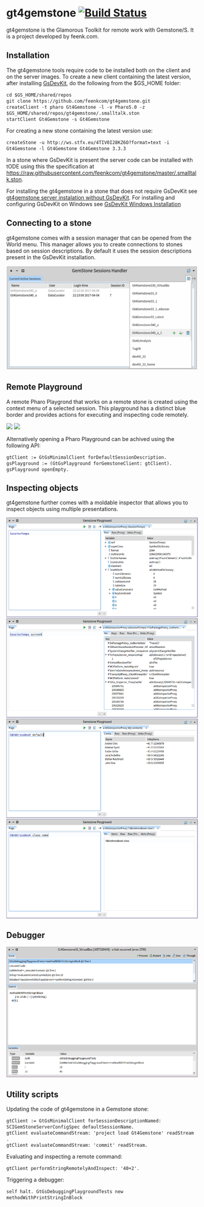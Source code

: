 # gt4gemstone [![Build Status](https://travis-ci.org/feenkcom/gt4gemstone.png?branch=master)](https://travis-ci.org/feenkcom/gt4gemstone)
gt4gemstone is the Glamorous Toolkit for remote work with Gemstone/S. It is a project developed by feenk.com.

## Installation

The gt4gemstone tools require code to be installed both on the client and on the server images.
To create a new client containing the latest version, after installing [GsDevKit](https://github.com/GsDevKit/GsDevKit_home#installation), do the following from the $GS_HOME folder:

    cd $GS_HOME/shared/repos
    git clone https://github.com/feenkcom/gt4gemstone.git
    createClient -t pharo Gt4Gemstone -l -v Pharo5.0 -z $GS_HOME/shared/repos/gt4gemstone/.smalltalk.ston
    startClient Gt4Gemstone -s Gt4Gemstone

For creating a new stone containing the latest version use:

    createStone -u http://ws.stfx.eu/4TIV0I28KZ6O?format=text -i Gt4Gemstone -l Gt4Gemstone Gt4Gemstone 3.3.3

In a stone where GsDevKit is present the server code can be installed with tODE using this the specification at https://raw.githubusercontent.com/feenkcom/gt4gemstone/master/.smalltalk.ston.

For installing the gt4gemstone in a stone that does not require GsDevKit see [gt4gemstone server instalation without GsDevKit](doc/bareGemStoneInstallation.md). For installing and configuring GsDevKit on Windows see [GsDevKit Windows Installation](doc/windowsGsDevKitInstallation.md)

## Connecting to a stone

gt4gemstone comes with a session manager that can be opened from the World menu. This manager allows you to create connections to stones based on session descriptions. By default it uses the session descriptions present in the GsDevKit installation.

<img src="doc/gemstone-sessions-handler.png"/>

## Remote Playground

A remote Pharo Playgrond that works on a remote stone is created using the context menu of a selected session. This playground has a distinct blue border and provides actions for executing and inspecting code remotely.

<img src="gemstone-session-handler-remote-playground.png">

<img src="gemstone-playground.png">

Alternatively opening a Pharo Playground can be achived using the following API:

    gtClient := GtGsMinimalClient forDefaultSessionDescription.
    gsPlayground := (GtGsPlayground forGemstoneClient: gtClient).
    gsPlayground openEmpty.
    
## Inspecting objects

gt4gemstone further comes with a moldable inspector that allows you to inspect objects using multiple presentations.
    
<img src="doc/raw-inspector.png"/>

<img src="doc/dictionary-inspector.png"/>

<img src="doc/custom-inspector.png"/>

<img src="doc/string-inspector.png"/>
    
## Debugger

<img src="doc/basic-debugger.png"/>


## Utility scripts

Updating the code of gt4gemstone in a Gemstone stone:

    gtClient := GtGsMinimalClient forSessionDescriptionNamed: SCIGemStoneServerConfigSpec defaultSessionName.
    gtClient evaluateCommandStream: 'project load Gt4Gemstone' readStream .
    gtClient evaluateCommandStream: 'commit' readStream.

Evaluating and inspecting a remote command:

    gtClient performStringRemotelyAndInspect: '40+2'.

Triggering a debugger:

    self halt. GtGsDebuggingPlaygroundTests new methodWithPrintStringInBlock
